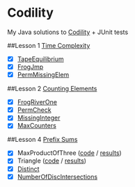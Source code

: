 Codility
========

My Java solutions to [Codility](https://codility.com/programmers/lessons/) + JUnit tests

##Lesson 1 [Time Complexity](https://codility.com/programmers/lessons/1)
- [x] [TapeEquilibrium](https://github.com/adrian-macuc/Codility/blob/master/src/main/lessons/lesson_1/TapeEquilibrium.java)
- [x] [FrogJmp](https://github.com/adrian-macuc/Codility/blob/master/src/main/lessons/lesson_1/FrogImp.java)
- [x] [PermMissingElem](https://github.com/adrian-macuc/Codility/blob/master/src/main/lessons/lesson_1/PermMissingElem.java)

##Lesson 2 [Counting Elements](https://codility.com/programmers/lessons/2)
- [x] [FrogRiverOne](https://github.com/adrian-macuc/Codility/blob/master/src/main/lessons/lesson_2/FrogRiverOne.java)
- [x] [PermCheck](https://github.com/adrian-macuc/Codility/blob/master/src/main/lessons/lesson_2/PermCheck.java)
- [x] [MissingInteger](https://github.com/adrian-macuc/Codility/blob/master/src/main/lessons/lesson_2/MissingInteger.java)
- [x] [MaxCounters](https://github.com/adrian-macuc/Codility/blob/master/src/main/lessons/lesson_2/MaxCounters.java)

##Lesson 4 [Prefix Sums](https://codility.com/programmers/lessons/4)
- [x] MaxProductOfThree ([code](https://github.com/adrian-macuc/Codility/blob/master/src/main/lessons/lesson_4/MaxProductOfThree.java) / [results](https://codility.com/demo/results/trainingQTE9KR-8SR/))
- [x] Triangle ([code](https://github.com/adrian-macuc/Codility/blob/master/src/main/lessons/lesson_4/Triangle.java) / [results](https://codility.com/demo/results/trainingMWK7ZW-T63/))
- [x] [Distinct](https://github.com/adrian-macuc/Codility/blob/master/src/main/lessons/lesson_4/Distinct.java)
- [x] [NumberOfDiscIntersections](https://github.com/adrian-macuc/Codility/blob/master/src/main/lessons/lesson_4/NumberOfDiscIntersections.java)